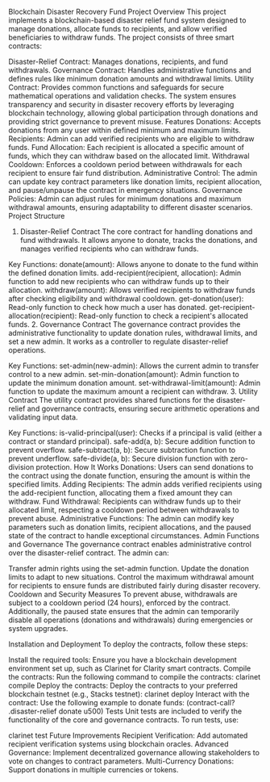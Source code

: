 Blockchain Disaster Recovery Fund Project
Overview
This project implements a blockchain-based disaster relief fund system designed to manage donations, allocate funds to recipients, and allow verified beneficiaries to withdraw funds. The project consists of three smart contracts:

Disaster-Relief Contract: Manages donations, recipients, and fund withdrawals.
Governance Contract: Handles administrative functions and defines rules like minimum donation amounts and withdrawal limits.
Utility Contract: Provides common functions and safeguards for secure mathematical operations and validation checks. The system ensures transparency and security in disaster recovery efforts by leveraging blockchain technology, allowing global participation through donations and providing strict governance to prevent misuse.
Features
Donations: Accepts donations from any user within defined minimum and maximum limits.
Recipients: Admin can add verified recipients who are eligible to withdraw funds.
Fund Allocation: Each recipient is allocated a specific amount of funds, which they can withdraw based on the allocated limit.
Withdrawal Cooldown: Enforces a cooldown period between withdrawals for each recipient to ensure fair fund distribution.
Administrative Control: The admin can update key contract parameters like donation limits, recipient allocation, and pause/unpause the contract in emergency situations.
Governance Policies: Admin can adjust rules for minimum donations and maximum withdrawal amounts, ensuring adaptability to different disaster scenarios.
Project Structure
1. Disaster-Relief Contract
The core contract for handling donations and fund withdrawals. It allows anyone to donate, tracks the donations, and manages verified recipients who can withdraw funds.

Key Functions:
donate(amount): Allows anyone to donate to the fund within the defined donation limits.
add-recipient(recipient, allocation): Admin function to add new recipients who can withdraw funds up to their allocation.
withdraw(amount): Allows verified recipients to withdraw funds after checking eligibility and withdrawal cooldown.
get-donation(user): Read-only function to check how much a user has donated.
get-recipient-allocation(recipient): Read-only function to check a recipient's allocated funds.
2. Governance Contract
The governance contract provides the administrative functionality to update donation rules, withdrawal limits, and set a new admin. It works as a controller to regulate disaster-relief operations.

Key Functions:
set-admin(new-admin): Allows the current admin to transfer control to a new admin.
set-min-donation(amount): Admin function to update the minimum donation amount.
set-withdrawal-limit(amount): Admin function to update the maximum amount a recipient can withdraw.
3. Utility Contract
The utility contract provides shared functions for the disaster-relief and governance contracts, ensuring secure arithmetic operations and validating input data.

Key Functions:
is-valid-principal(user): Checks if a principal is valid (either a contract or standard principal).
safe-add(a, b): Secure addition function to prevent overflow.
safe-subtract(a, b): Secure subtraction function to prevent underflow.
safe-divide(a, b): Secure division function with zero-division protection.
How It Works
Donations: Users can send donations to the contract using the donate function, ensuring the amount is within the specified limits.
Adding Recipients: The admin adds verified recipients using the add-recipient function, allocating them a fixed amount they can withdraw.
Fund Withdrawal: Recipients can withdraw funds up to their allocated limit, respecting a cooldown period between withdrawals to prevent abuse.
Administrative Functions: The admin can modify key parameters such as donation limits, recipient allocations, and the paused state of the contract to handle exceptional circumstances.
Admin Functions and Governance
The governance contract enables administrative control over the disaster-relief contract. The admin can:

Transfer admin rights using the set-admin function.
Update the donation limits to adapt to new situations.
Control the maximum withdrawal amount for recipients to ensure funds are distributed fairly during disaster recovery.
Cooldown and Security Measures
To prevent abuse, withdrawals are subject to a cooldown period (24 hours), enforced by the contract. Additionally, the paused state ensures that the admin can temporarily disable all operations (donations and withdrawals) during emergencies or system upgrades.

Installation and Deployment
To deploy the contracts, follow these steps:

Install the required tools: Ensure you have a blockchain development environment set up, such as Clarinet for Clarity smart contracts.
Compile the contracts: Run the following command to compile the contracts:
clarinet compile
Deploy the contracts: Deploy the contracts to your preferred blockchain testnet (e.g., Stacks testnet):
clarinet deploy
Interact with the contract: Use the following example to donate funds:
(contract-call? .disaster-relief donate u500)
Tests
Unit tests are included to verify the functionality of the core and governance contracts. To run tests, use:

clarinet test
Future Improvements
Recipient Verification: Add automated recipient verification systems using blockchain oracles.
Advanced Governance: Implement decentralized governance allowing stakeholders to vote on changes to contract parameters.
Multi-Currency Donations: Support donations in multiple currencies or tokens.